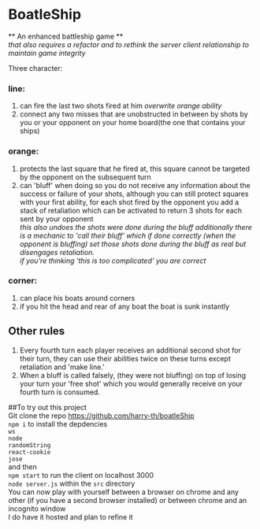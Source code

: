 # BoatleShip  
** An enhanced battleship game **  
*that also requires a refactor and to rethink the server client relationship to maintain game integrity*  

Three character:  
### line:  
1. can fire the last two shots fired at him *overwrite orange ability*  
2. connect any two misses that are unobstructed in between by shots by you or your opponent on your home board(the one that contains your ships)  
### orange:  
1. protects the last square that he fired at, this square cannot be targeted by the opponent on the subsequent turn  
2. can 'bluff' when doing so you do not receive any information about the success or failure of your shots, although you can still protect squares with your first ability, for each shot fired by the opponent you add a stack of retaliation which can be activated to return 3 shots for each sent by your opponent  
*this also undoes the shots were done during the bluff*
*additionally there is a mechanic to 'call their bluff' which if done correctly (when the opponent is bluffing) set those shots done during the bluff as real but disengages retaliation.*  
*if you're thinking 'this is too complicated' you are correct*  
### corner:  
1. can place his boats around corners  
2. if you hit the head and rear of any boat the boat is sunk instantly  

## Other rules  
1. Every fourth turn each player receives an additional second shot for their turn, they can use their abilities twice on these turns except retaliation and 'make line.'  
2. When a bluff is called falsely, (they were not bluffing) on top of losing your turn your 'free shot' which you would generally receive on your fourth turn is consumed.  

##To try out this project  
Git clone the repo https://github.com/harry-th/boatleShip  
`npm i` to install the depdencies  
`ws`  
`node`  
`randomString`  
`react-cookie`  
`jose`  
and then  
`npm start` to run the client on localhost 3000  
`node server.js` within the `src` directory  
You can now play with yourself between a browser on chrome and any other (if you have a second browser installed)
or between chrome and an incognito window  
I do have it hosted and plan to refine it   
